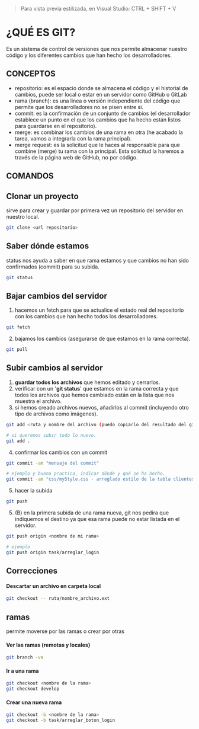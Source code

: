 > Para vista previa estilizada, en Visual Studio: CTRL + SHIFT + V

# ¿QUÉ ES GIT?

Es un sistema de control de versiones que nos permite almacenar nuestro código y los diferentes cambios que han hecho los desarrolladores.

## CONCEPTOS

- repositorio: es el espacio donde se almacena el código y el historial de cambios, puede ser local o estar en un servidor como GitHub o GitLab
- rama (branch): es una linea o versión independiente del código que permite que los desarrolladores no se pisen entre si.
- commit: es la confirmación de un conjunto de cambios (el desarrollador establece un punto en el que los cambios que ha hecho están listos para guardarse en el repositorio).
- merge: es combinar los cambios de una rama en otra (he acabado la tarea, vamos a integrarla con la rama principal).
- merge request: es la solicitud que le haces al responsable para que combine (merge) tu rama con la principal. Esta solicitud la haremos a través de la página web de GitHub, no por código.



## COMANDOS 

## Clonar un proyecto
sirve para crear y guardar por primera vez un repositorio del servidor en nuestro local.

```bash
git clone <url repositorio>
```

## Saber dónde estamos

status nos ayuda a saber en que rama estamos y que cambios no han sido confirmados (commit) para su subida.
```bash
git status
```

## Bajar cambios del servidor

1. hacemos un fetch para que se actualice el estado real del repositorio con los cambios que han hecho todos los desarrolladores.
```bash
git fetch
```
2. bajamos los cambios (asegurarse de que estamos en la rama correcta).
```bash
git pull
```

## Subir cambios al servidor

1. **guardar todos los archivos** que hemos editado y cerrarlos.
2. verificar con un '**git status**' que estamos en la rama correcta y que todos los archivos que hemos cambiado están en la lista que nos muestra el archivo.
3. si hemos creado archivos nuevos, añadirlos al commit (incluyendo otro tipo de archivos como imágenes).
```bash
git add <ruta y nombre del archivo (puedo copiarlo del resultado del git status)>

# si queremos subir todo lo nuevo.
git add .
```
4. confirmar los cambios con un commit
```bash
git commit -am "mensaje del commit"

# ejemplo y buena practica, indicar dónde y qué se ha hecho.
git commit -am "css/myStyle.css - arreglado estilo de la tabla clientes"
```

5. hacer la subida
```bash
git push
```

5. (B) en la primera subida de una rama nueva, git nos pedira que indiquemos el destino ya que esa rama puede no estar listada en el servidor.
```bash
git push origin <nombre de mi rama>

# ejemplo
git push origin task/arreglar_login
```

## Correcciones

#### Descartar un archivo en carpeta local
```bash
git checkout -- ruta/nombre_archivo.ext
```

## ramas
permite moverse por las ramas o crear por otras

#### Ver las ramas (remotas y locales)
```bash
git branch -va
```

#### Ir a una rama
```bash
git checkout <nombre de la rama>
git checkout develop
```
#### Crear una nueva rama
```bash
git checkout -b <nombre de la rama>
git checkout -b task/arreglar_boton_login
```




